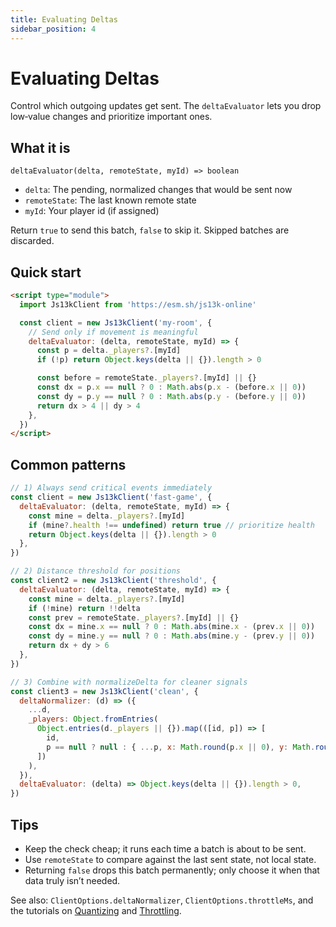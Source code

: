 ```yaml
---
title: Evaluating Deltas
sidebar_position: 4
---
```


# Evaluating Deltas

Control which outgoing updates get sent. The `deltaEvaluator` lets you drop low‑value changes and prioritize important ones.

## What it is

`deltaEvaluator(delta, remoteState, myId) => boolean`

- `delta`: The pending, normalized changes that would be sent now
- `remoteState`: The last known remote state
- `myId`: Your player id (if assigned)

Return `true` to send this batch, `false` to skip it. Skipped batches are discarded.

## Quick start

```html
<script type="module">
  import Js13kClient from 'https://esm.sh/js13k-online'

  const client = new Js13kClient('my-room', {
    // Send only if movement is meaningful
    deltaEvaluator: (delta, remoteState, myId) => {
      const p = delta._players?.[myId]
      if (!p) return Object.keys(delta || {}).length > 0

      const before = remoteState._players?.[myId] || {}
      const dx = p.x == null ? 0 : Math.abs(p.x - (before.x || 0))
      const dy = p.y == null ? 0 : Math.abs(p.y - (before.y || 0))
      return dx > 4 || dy > 4
    },
  })
</script>
```

## Common patterns

```js
// 1) Always send critical events immediately
const client = new Js13kClient('fast-game', {
  deltaEvaluator: (delta, remoteState, myId) => {
    const mine = delta._players?.[myId]
    if (mine?.health !== undefined) return true // prioritize health
    return Object.keys(delta || {}).length > 0
  },
})

// 2) Distance threshold for positions
const client2 = new Js13kClient('threshold', {
  deltaEvaluator: (delta, remoteState, myId) => {
    const mine = delta._players?.[myId]
    if (!mine) return !!delta
    const prev = remoteState._players?.[myId] || {}
    const dx = mine.x == null ? 0 : Math.abs(mine.x - (prev.x || 0))
    const dy = mine.y == null ? 0 : Math.abs(mine.y - (prev.y || 0))
    return dx + dy > 6
  },
})

// 3) Combine with normalizeDelta for cleaner signals
const client3 = new Js13kClient('clean', {
  deltaNormalizer: (d) => ({
    ...d,
    _players: Object.fromEntries(
      Object.entries(d._players || {}).map(([id, p]) => [
        id,
        p == null ? null : { ...p, x: Math.round(p.x || 0), y: Math.round(p.y || 0) },
      ])
    ),
  }),
  deltaEvaluator: (delta) => Object.keys(delta || {}).length > 0,
})
```

## Tips

- Keep the check cheap; it runs each time a batch is about to be sent.
- Use `remoteState` to compare against the last sent state, not local state.
- Returning `false` drops this batch permanently; only choose it when that data truly isn’t needed.

See also: `ClientOptions.deltaNormalizer`, `ClientOptions.throttleMs`, and the tutorials on [Quantizing](./quantizing.mdx) and [Throttling](./throttling.md).
